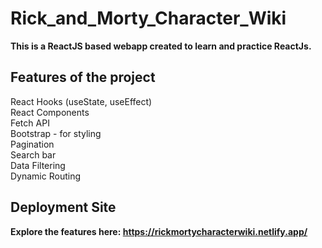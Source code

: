 # Rick_and_Morty_Character_Wiki 

**This is a ReactJS based webapp created to learn and practice ReactJs.**

## **Features of the project**
React Hooks (useState, useEffect) <br>
React Components <br>
Fetch API <br>
Bootstrap - for styling <br>
Pagination <br>
Search bar <br>
Data Filtering <br>
Dynamic Routing

## **Deployment Site**

**Explore the features here: https://rickmortycharacterwiki.netlify.app/**

